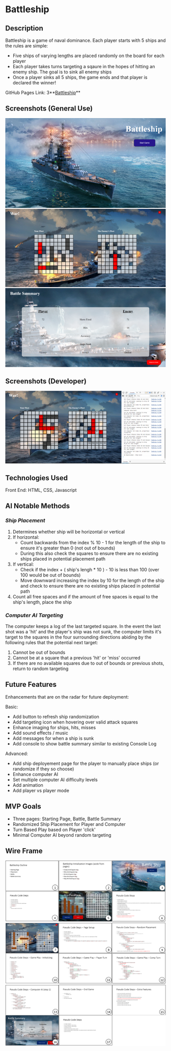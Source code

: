 # Battleship

## Description
Battleship is a game of naval dominance.  Each player starts with 5 ships and the rules are simple: 
- Five ships of varying lengths are placed randomly on the board for each player
- Each player takes turns targeting a sqaure in the hopes of hitting an enemy ship.  The goal is to sink all enemy ships 
- Once a player sinks all 5 ships, the game ends and that player is declared the winner!

GitHub Pages Link: 3**[Battleship](https://jagerziel.github.io/Battleship/)**


## Screenshots (General Use)
![Battleship Homepage](./README%20Screenshots/Homepage_Screenshot_01.png "Battleship Home Page")
![Battle](./README%20Screenshots/Battle_Screenshot_01.png "Battle!")
![Battle Summary](./README%20Screenshots/Battle_Summary_Screenshot_01.png "Battle Summary")

## Screenshots (Developer)
![Gameplay Screenshot DEV](./README%20Screenshots/Battle_Screenshot_DEV_02.png "Gameplay Screenshot (Developer)")

## Technologies Used
Front End: HTML, CSS, Javascript

## AI Notable Methods
### ***Ship Placement***
1. Determines whether ship will be horizontal or vertical
2. If horizontal:
   - Count backwards from the index % 10 - 1 for the length of the ship to ensure it's greater than 0 (not out of bounds)
   - During this also check the squares to ensure there are no existing ships placed in potential placement path
3. If vertical:
    - Check if the index + ( ship's lengh * 10 ) - 10 is less than 100 (over 100 would be out of bounds)
    - Move downward increasing the index by 10 for the length of the ship and check to ensure there are no existing ships placed in potential path 
4. Count all free spaces and if the amount of free spaces is equal to the ship's length, place the ship

### ***Computer AI Targeting***
The computer keeps a log of the last targeted square.  In the event the last shot was a 'hit' and the player's ship was not sunk, the computer limits it's target to the squares in the four surrounding directions abiding by the following rules that the potential next target:
1. Cannot be out of bounds
2. Cannot be at a square that a previous 'hit' or 'miss' occurred
3. If there are no available squares due to out of bounds or previous shots, return to random targeting

## Future Features
Enhancements that are on the radar for future deployment:

Basic:
- Add button to refresh ship randomization
- Add targeting icon when hovering over valid attack squares
- Enhance imaging for ships, hits, misses
- Add sound effects / music
- Add messages for when a ship is sunk
- Add console to show battle summary similar to existing Console Log

Advanced:
- Add ship deployement page for the player to manually place ships (or randomize if they so choose)
- Enhance computer AI
- Set multiple computer AI difficulty levels
- Add animation
- Add player vs player mode

## MVP Goals
- Three pages: Starting Page, Battle, Battle Summary
- Randomized Ship Placement for Player and Computer
- Turn Based Play based on Player 'click'
- Minimal Computer AI beyond random targeting

## Wire Frame
![Wireframe Pages 01-06](./README%20Wireframe/Wireframe_01-06.png "Wireframe Pages 01-06")
![Wireframe Pages 07-12](./README%20Wireframe/Wireframe_07-12.png "Wireframe Pages 07-12")
![Wireframe Pages 13-17](./README%20Wireframe/Wireframe_13-17.png "Wireframe Pages 13-17")